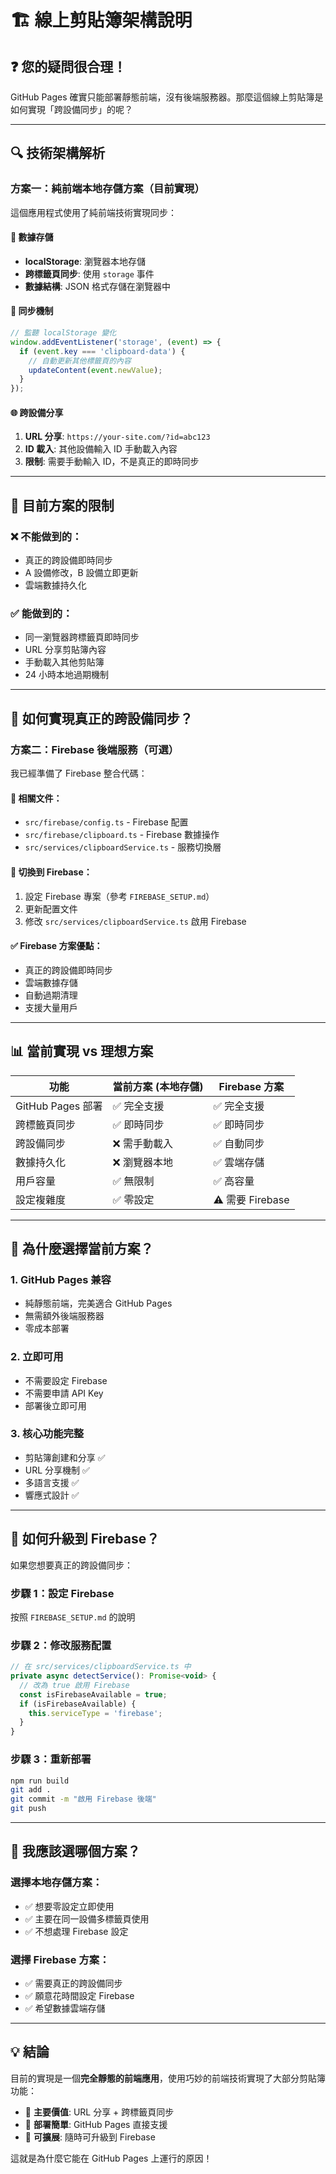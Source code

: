# 🏗️ 線上剪貼簿架構說明

## ❓ 您的疑問很合理！

GitHub Pages 確實只能部署靜態前端，沒有後端服務器。那麼這個線上剪貼簿是如何實現「跨設備同步」的呢？

---

## 🔍 技術架構解析

### 方案一：純前端本地存儲方案（目前實現）

這個應用程式使用了純前端技術實現同步：

#### 📂 數據存儲
- **localStorage**: 瀏覽器本地存儲
- **跨標籤頁同步**: 使用 `storage` 事件
- **數據結構**: JSON 格式存儲在瀏覽器中

#### 🔄 同步機制
```javascript
// 監聽 localStorage 變化
window.addEventListener('storage', (event) => {
  if (event.key === 'clipboard-data') {
    // 自動更新其他標籤頁的內容
    updateContent(event.newValue);
  }
});
```

#### 🌐 跨設備分享
1. **URL 分享**: `https://your-site.com/?id=abc123`
2. **ID 載入**: 其他設備輸入 ID 手動載入內容
3. **限制**: 需要手動輸入 ID，不是真正的即時同步

---

## 🚫 目前方案的限制

### ❌ 不能做到的：
- 真正的跨設備即時同步
- A 設備修改，B 設備立即更新
- 雲端數據持久化

### ✅ 能做到的：
- 同一瀏覽器跨標籤頁即時同步
- URL 分享剪貼簿內容
- 手動載入其他剪貼簿
- 24 小時本地過期機制

---

## 🔧 如何實現真正的跨設備同步？

### 方案二：Firebase 後端服務（可選）

我已經準備了 Firebase 整合代碼：

#### 📁 相關文件：
- `src/firebase/config.ts` - Firebase 配置
- `src/firebase/clipboard.ts` - Firebase 數據操作
- `src/services/clipboardService.ts` - 服務切換層

#### 🔄 切換到 Firebase：
1. 設定 Firebase 專案（參考 `FIREBASE_SETUP.md`）
2. 更新配置文件
3. 修改 `src/services/clipboardService.ts` 啟用 Firebase

#### ✅ Firebase 方案優點：
- 真正的跨設備即時同步
- 雲端數據存儲
- 自動過期清理
- 支援大量用戶

---

## 📊 當前實現 vs 理想方案

| 功能 | 當前方案 (本地存儲) | Firebase 方案 |
|------|-------------------|---------------|
| GitHub Pages 部署 | ✅ 完全支援 | ✅ 完全支援 |
| 跨標籤頁同步 | ✅ 即時同步 | ✅ 即時同步 |
| 跨設備同步 | ❌ 需手動載入 | ✅ 自動同步 |
| 數據持久化 | ❌ 瀏覽器本地 | ✅ 雲端存儲 |
| 用戶容量 | ✅ 無限制 | ✅ 高容量 |
| 設定複雜度 | ✅ 零設定 | ⚠️ 需要 Firebase |

---

## 🎯 為什麼選擇當前方案？

### 1. **GitHub Pages 兼容**
- 純靜態前端，完美適合 GitHub Pages
- 無需額外後端服務器
- 零成本部署

### 2. **立即可用**
- 不需要設定 Firebase
- 不需要申請 API Key
- 部署後立即可用

### 3. **核心功能完整**
- 剪貼簿創建和分享 ✅
- URL 分享機制 ✅
- 多語言支援 ✅
- 響應式設計 ✅

---

## 🔄 如何升級到 Firebase？

如果您想要真正的跨設備同步：

### 步驟 1：設定 Firebase
按照 `FIREBASE_SETUP.md` 的說明

### 步驟 2：修改服務配置
```javascript
// 在 src/services/clipboardService.ts 中
private async detectService(): Promise<void> {
  // 改為 true 啟用 Firebase
  const isFirebaseAvailable = true;
  if (isFirebaseAvailable) {
    this.serviceType = 'firebase';
  }
}
```

### 步驟 3：重新部署
```bash
npm run build
git add .
git commit -m "啟用 Firebase 後端"
git push
```

---

## 🤔 我應該選哪個方案？

### 選擇本地存儲方案：
- ✅ 想要零設定立即使用
- ✅ 主要在同一設備多標籤頁使用
- ✅ 不想處理 Firebase 設定

### 選擇 Firebase 方案：
- ✅ 需要真正的跨設備同步
- ✅ 願意花時間設定 Firebase
- ✅ 希望數據雲端存儲

---

## 💡 結論

目前的實現是一個**完全靜態的前端應用**，使用巧妙的前端技術實現了大部分剪貼簿功能：

- 🎯 **主要價值**: URL 分享 + 跨標籤頁同步
- 🚀 **部署簡單**: GitHub Pages 直接支援
- 🔧 **可擴展**: 隨時可升級到 Firebase

這就是為什麼它能在 GitHub Pages 上運行的原因！